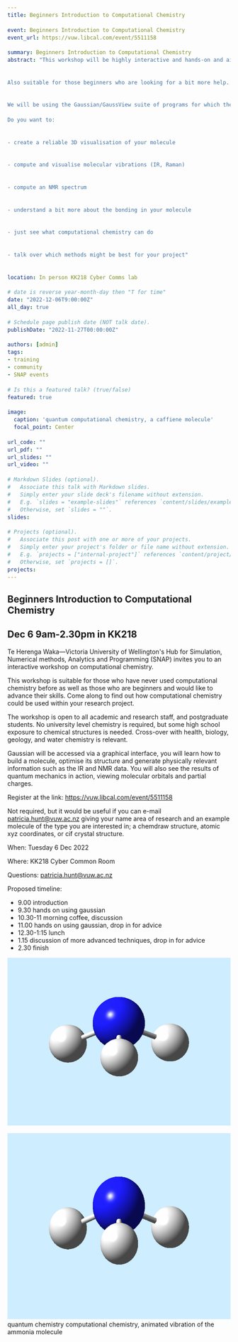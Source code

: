 ```yaml
---
title: Beginners Introduction to Computational Chemistry

event: Beginners Introduction to Computational Chemistry
event_url: https://vuw.libcal.com/event/5511158

summary: Beginners Introduction to Computational Chemistry
abstract: "This workshop will be highly interactive and hands-on and aimed at those who have not yet tried computational chemistry on molecules.  You don't need to be a chemist!  High-school chemistry or biology is enough.


Also suitable for those beginners who are looking for a bit more help.  Do you already have the basics and want to talk through a project or problems, come along for some expert advice!


We will be using the Gaussian/GaussView suite of programs for which the University has a site license.  We will also talk about where quantum chemical computational chemistry can be useful, and where/what other computational chemistry methods are possible.  

Do you want to:


- create a reliable 3D visualisation of your molecule


- compute and visualise molecular vibrations (IR, Raman)


- compute an NMR spectrum


- understand a bit more about the bonding in your molecule


- just see what computational chemistry can do


- talk over which methods might be best for your project"


location: In person KK218 Cyber Comms lab

# date is reverse year-month-day then "T for time"
date: "2022-12-06T9:00:00Z"
all_day: true

# Schedule page publish date (NOT talk date).
publishDate: "2022-11-27T00:00:00Z"

authors: [admin]
tags:
- training
- community
- SNAP events

# Is this a featured talk? (true/false)
featured: true

image:
  caption: 'quantum computational chemistry, a caffiene molecule'
  focal_point: Center

url_code: ""
url_pdf: ""
url_slides: ""
url_video: ""

# Markdown Slides (optional).
#   Associate this talk with Markdown slides.
#   Simply enter your slide deck's filename without extension.
#   E.g. `slides = "example-slides"` references `content/slides/example-slides.md`.
#   Otherwise, set `slides = ""`.
slides:

# Projects (optional).
#   Associate this post with one or more of your projects.
#   Simply enter your project's folder or file name without extension.
#   E.g. `projects = ["internal-project"]` references `content/project/deep-learning/index.md`.
#   Otherwise, set `projects = []`.
projects:
---
```


## Beginners Introduction to Computational Chemistry 

## Dec 6 9am-2.30pm in KK218

Te Herenga Waka—Victoria University of Wellington's Hub for Simulation, Numerical methods, Analytics and Programming (SNAP) invites you to an interactive workshop on computational chemistry.

This workshop is suitable for those who have never used computational chemistry before as well as those who are beginners and would like to advance their skills.  Come along to find out how computational chemistry could be used within your research project. 

The workshop is open to all academic and research staff, and postgraduate students.  No university level chemistry is required, but some high school exposure to chemical structures is needed.  Cross-over with health, biology, geology, and water chemistry is relevant.

Gaussian will be accessed via a graphical interface, you will learn how to build a molecule, optimise its structure and generate physically relevant information such as the IR and NMR data.  You will also see the results of quantum mechanics in action, viewing molecular orbitals and partial charges.

Register at the link:  https://vuw.libcal.com/event/5511158

Not required, but it would be useful if you can e-mail <a href="mailto:patricia.hunt@vuw.ac.nz">patricia.hunt@vuw.ac.nz</a> giving your name area of research and an example molecule of the type you are interested in; a chemdraw structure, atomic xyz coordinates, or cif crystal structure.

When: Tuesday 6 Dec 2022

Where: KK218 Cyber Common Room

Questions: <a href="mailto:patricia.hunt@vuw.ac.nz">patricia.hunt@vuw.ac.nz</a>

Proposed timeline: 

- 9.00 introduction
- 9.30 hands on using gaussian
- 10.30-11 morning coffee, discussion
- 11.00 hands on using gaussian, drop in for advice
- 12.30-1:15 lunch
- 1.15 discussion of more advanced techniques, drop in for advice
- 2.30 finish


![animation test](https://raw.githubusercontent.com/matty-plumski/SNAP_decisions/560e79b9a2e7576e69cc01fa42145469d1be11f2/static/uploads/ammonia_umbrella.gif)

<div style="position:relative">
<img src="https://raw.githubusercontent.com/matty-plumski/SNAP_decisions/560e79b9a2e7576e69cc01fa42145469d1be11f2/static/uploads/ammonia_umbrella.gif" width="650" height="419" alt="" class="featured-image">
<span class="article-header-caption">quantum chemistry computational chemistry, animated vibration of the ammonia molecule</span>
</div>